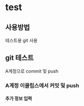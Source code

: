 # test
## 사용방법
테스트용 git 사용

## git 테스트
A계정으로 commit 및 push

### A계정 이클립스에서 커밋 및 push

#### 추가 정보 입력
